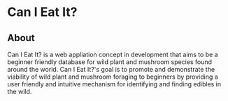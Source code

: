 # Can I Eat It?

## About

Can I Eat It? is a web appliation concept in development that aims to be a beginner friendly database for wild plant and mushroom species found around the world. Can I Eat It?'s goal is to promote and demonstrate the viability of wild plant and mushroom foraging to beginners by providing a user friendly and intuitive mechanism for identifying and finding edibles in the wild.


